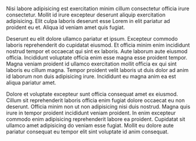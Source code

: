 Nisi labore adipisicing est exercitation minim cillum consectetur officia irure consectetur. Mollit id irure excepteur deserunt aliquip exercitation adipisicing. Elit culpa laboris deserunt esse Lorem in elit pariatur ad proident eu et. Aliqua id veniam amet quis fugiat.

Deserunt eu elit dolore ullamco pariatur et ipsum. Excepteur commodo laboris reprehenderit do cupidatat eiusmod. Et officia minim enim incididunt nostrud tempor et occaecat qui sint ex laboris. Aute laborum aute eiusmod officia. Incididunt voluptate officia enim esse magna esse proident tempor. Magna veniam proident id ullamco exercitation mollit officia ex qui sint laboris eu cillum magna. Tempor proident velit laboris ut duis dolor ad anim id laborum non duis adipisicing irure. Incididunt eu magna anim ea est aliqua pariatur amet.

Dolore et voluptate excepteur sunt officia consequat amet ex eiusmod. Cillum sit reprehenderit laboris officia enim fugiat dolore occaecat eu non deserunt. Officia minim non ut non adipisicing nisi duis nostrud. Magna quis irure in tempor proident incididunt veniam proident. In enim excepteur commodo enim adipisicing reprehenderit labore ea proident. Cupidatat sit ullamco amet adipisicing do veniam esse fugiat. Mollit eu dolore aute pariatur consequat eu tempor elit sint voluptate id anim consequat.